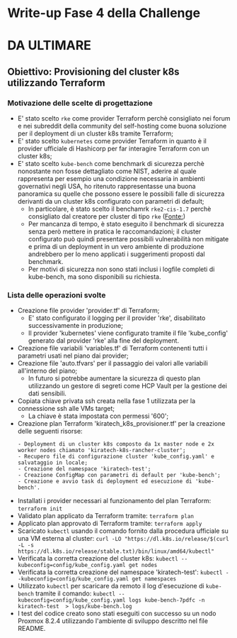 # Write-up Fase 4 della Challenge

# DA ULTIMARE

## Obiettivo: Provisioning del cluster k8s utilizzando Terraform

### Motivazione delle scelte di progettazione
 
- E' stato scelto `rke` come provider Terraform perchè consigliato nei forum e nei subreddit della community del self-hosting come buona soluzione per il deployment di un cluster k8s tramite Terraform;
- E' stato scelto `kubernetes` come provider Terraform in quanto è il provider ufficiale di Hashicorp per far interagire Terraform con un cluster k8s;
- E' stato scelto `kube-bench` come benchmark di sicurezza perchè nonostante non fosse dettagliato come NIST, aderire al quale rappresenta per esempio una condizione necessaria in ambienti governativi negli USA, ho ritenuto rappresentasse una buona panoramica su quelle che possono essere le possibili falle di sicurezza derivanti da un cluster k8s configurato con parametri di default;
    - In particolare, è stato scelto il benchamrk `rke2-cis-1.7` perchè consigliato dal creatore per cluster di tipo `rke` ([Fonte:](https://github.com/aquasecurity/kube-bench/blob/main/docs/running.md))
    - Per mancanza di tempo, è stato eseguito il benchmark di sicurezza senza però mettere in pratica le raccomandazioni; il cluster configurato può quindi presentare possibili vulnerabilità non mitigate e prima di un deployment in un vero ambiente di produzione andrebbero per lo meno applicati i suggerimenti proposti dal benchmark.
    - Per motivi di sicurezza non sono stati inclusi i logfile completi di kube-bench, ma sono disponibili su richiesta.

### Lista delle operazioni svolte

- Creazione file provider 'provider.tf' di Terraform;
    - E' stato configurato il logging per il provider 'rke', disabilitato successivamente in produzione;
    - Il provider 'kubernetes' viene configurato tramite il file 'kube_config' generato dal provider 'rke' alla fine del deployment.
- Creazione file variabili 'variables.tf' di Terraform contenenti tutti i parametri usati nel piano dai provider;
- Creazione file 'auto.tfvars' per il passaggio dei valori alle variabili all'interno del piano;
    - In futuro si potrebbe aumentare la sicurezza di questo plan utilizzando un gestore di segreti come HCP Vault per la gestione dei dati sensibili.
- Copiata chiave privata ssh creata nella fase 1 utilizzata per la connessione ssh alle VMs target;
    - La chiave è stata impostata con permessi '600';
- Creazione plan Terraform 'kiratech_k8s_provisioner.tf' per la creazione delle seguenti risorse:
    ```
    - Deployment di un cluster k8s composto da 1x master node e 2x worker nodes chiamato 'kiratech-k8s-rancher-cluster';
    - Recupero file di configurazione cluster 'kube_config.yaml' e salvataggio in locale;
    - Creazione del namespace 'kiratech-test';
    - Creazione ConfigMap con parametri di default per 'kube-bench';
    - Creazione e avvio task di deployment ed esecuzione di 'kube-bench'.
    ```
- Installati i provider necessari al funzionamento del plan Terraform:
    `terraform init`
- Validato plan applicato da Terraform tramite: 
    `terraform plan`
- Applicato plan approvato di Terraform tramite:
    `terraform apply`
- Scaricato `kubectl` usando il comando fornito dalla procedura ufficiale su una VM esterna al cluster:
    `curl -LO "https://dl.k8s.io/release/$(curl -L -s https://dl.k8s.io/release/stable.txt)/bin/linux/amd64/kubectl"` 
- Verificata la corretta creazione del cluster k8s:
    `kubectl --kubeconfig=config/kube_config.yaml get nodes`
- Verificata la corretta creazione del namespace 'kiratech-test':
    `kubectl --kubeconfig=config/kube_config.yaml get namespaces`
- Utilizzato `kubectl` per scaricare da remoto il log d'esecuzione di `kube-bench` tramite il comando:
    `kubectl --kubeconfig=config/kube_config.yaml logs kube-bench-7pdfc -n kiratech-test  > logs/kube-bench.log`
- I test del codice creato sono stati eseguiti con successo su un nodo Proxmox 8.2.4 utilizzando l'ambiente di sviluppo descritto nel file README.